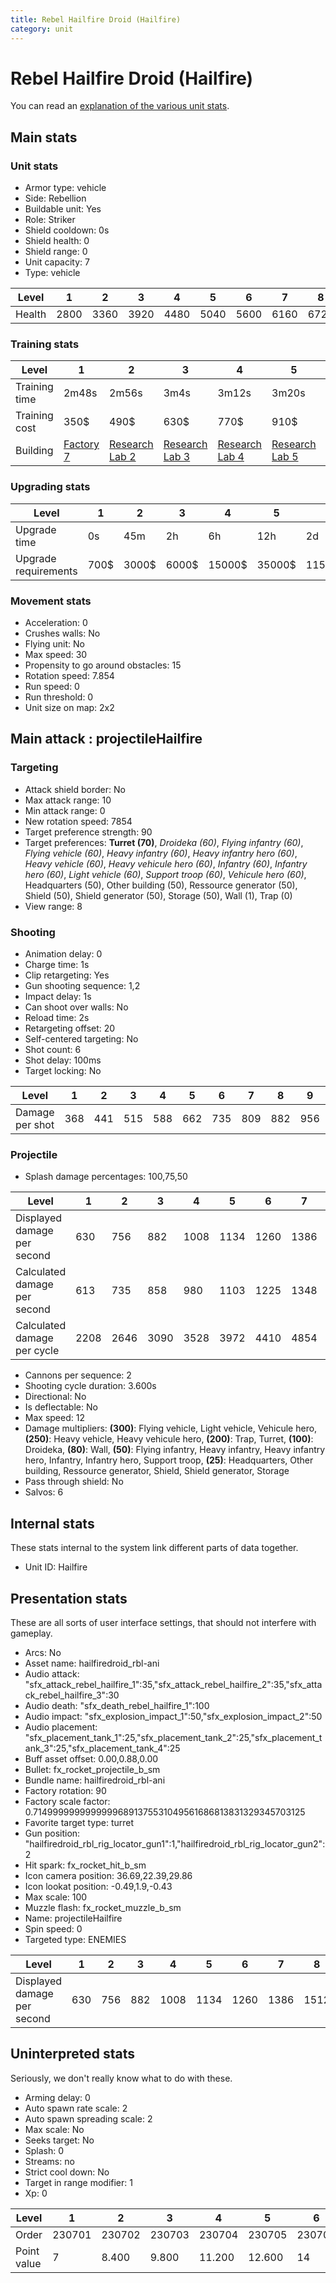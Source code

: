 ```yaml
---
title: Rebel Hailfire Droid (Hailfire)
category: unit
---
```


# Rebel Hailfire Droid (Hailfire)

You can read an [explanation  of the various unit stats](unitexplained.md).

## Main stats

### Unit stats

  * Armor type: vehicle
  * Side: Rebellion
  * Buildable unit: Yes
  * Role: Striker
  * Shield cooldown: 0s
  * Shield health: 0
  * Shield range: 0
  * Unit capacity: 7
  * Type: vehicle

|Level |1   |2   |3   |4   |5   |6   |7   |8   |9   |10  |
|------|----|----|----|----|----|----|----|----|----|----|
|Health|2800|3360|3920|4480|5040|5600|6160|6720|7280|8400|


### Training stats

|Level        |1                             |2                                     |3                                     |4                                     |5                                     |6                                     |7                                     |8                                     |9                                     |10                                     |
|-------------|------------------------------|--------------------------------------|--------------------------------------|--------------------------------------|--------------------------------------|--------------------------------------|--------------------------------------|--------------------------------------|--------------------------------------|---------------------------------------|
|Training time|2m48s                         |2m56s                                 |3m4s                                  |3m12s                                 |3m20s                                 |3m28s                                 |3m36s                                 |3m16s                                 |3m23s                                 |3m30s                                  |
|Training cost|350$                          |490$                                  |630$                                  |770$                                  |910$                                  |1050$                                 |1190$                                 |1400$                                 |1470$                                 |1610$                                  |
|Building     |[Factory 7](rebelFactory.html)|[Research Lab 2](rebelOffenseLab.html)|[Research Lab 3](rebelOffenseLab.html)|[Research Lab 4](rebelOffenseLab.html)|[Research Lab 5](rebelOffenseLab.html)|[Research Lab 6](rebelOffenseLab.html)|[Research Lab 7](rebelOffenseLab.html)|[Research Lab 8](rebelOffenseLab.html)|[Research Lab 9](rebelOffenseLab.html)|[Research Lab 10](rebelOffenseLab.html)|


### Upgrading stats

|Level               |1   |2    |3    |4     |5     |6      |7      |8      |9       |10      |
|--------------------|----|-----|-----|------|------|-------|-------|-------|--------|--------|
|Upgrade time        |0s  |45m  |2h   |6h    |12h   |2d     |3d     |5d     |1w      |1w3d    |
|Upgrade requirements|700$|3000$|6000$|15000$|35000$|115000$|175000$|350000$|1000000$|2000000$|


### Movement stats

  * Acceleration: 0
  * Crushes walls: No
  * Flying unit: No
  * Max speed: 30
  * Propensity to go around obstacles: 15
  * Rotation speed: 7.854
  * Run speed: 0
  * Run threshold: 0
  * Unit size on map: 2x2

## Main attack : projectileHailfire

### Targeting

  * Attack shield border: No
  * Max attack range: 10
  * Min attack range: 0
  * New rotation speed: 7854
  * Target preference strength: 90
  * Target preferences: **Turret (70)**, _Droideka (60)_, _Flying infantry (60)_, _Flying vehicle (60)_, _Heavy infantry (60)_, _Heavy infantry hero (60)_, _Heavy vehicle (60)_, _Heavy vehicule hero (60)_, _Infantry (60)_, _Infantry hero (60)_, _Light vehicle (60)_, _Support troop (60)_, _Vehicule hero (60)_, Headquarters (50), Other building (50), Ressource generator (50), Shield (50), Shield generator (50), Storage (50), Wall (1), Trap (0)
  * View range: 8

### Shooting

  * Animation delay: 0
  * Charge time: 1s
  * Clip retargeting: Yes
  * Gun shooting sequence: 1,2
  * Impact delay: 1s
  * Can shoot over walls: No
  * Reload time: 2s
  * Retargeting offset: 20
  * Self-centered targeting: No
  * Shot count: 6
  * Shot delay: 100ms
  * Target locking: No

|Level          |1  |2  |3  |4  |5  |6  |7  |8  |9  |10  |
|---------------|---|---|---|---|---|---|---|---|---|----|
|Damage per shot|368|441|515|588|662|735|809|882|956|1103|


### Projectile

  * Splash damage percentages: 100,75,50

|Level                       |1   |2   |3   |4   |5   |6   |7   |8   |9   |10  |
|----------------------------|----|----|----|----|----|----|----|----|----|----|
|Displayed damage per second |630 |756 |882 |1008|1134|1260|1386|1512|1638|1890|
|Calculated damage per second|613 |735 |858 |980 |1103|1225|1348|1470|1593|1838|
|Calculated damage per cycle |2208|2646|3090|3528|3972|4410|4854|5292|5736|6618|


  * Cannons per sequence: 2
  * Shooting cycle duration: 3.600s
  * Directional: No
  * Is deflectable: No
  * Max speed: 12
  * Damage multipliers: **(300)**: Flying vehicle, Light vehicle, Vehicule hero, **(250)**: Heavy vehicle, Heavy vehicule hero, **(200)**: Trap, Turret, **(100)**: Droideka, **(80)**: Wall, **(50)**: Flying infantry, Heavy infantry, Heavy infantry hero, Infantry, Infantry hero, Support troop, **(25)**: Headquarters, Other building, Ressource generator, Shield, Shield generator, Storage
  * Pass through shield: No
  * Salvos: 6

## Internal stats

These stats internal to the system link different parts of data together.

  * Unit ID: Hailfire

## Presentation stats

These are all sorts of user interface settings, that should not interfere with gameplay.

  * Arcs: No
  * Asset name: hailfiredroid_rbl-ani
  * Audio attack: "sfx_attack_rebel_hailfire_1":35,"sfx_attack_rebel_hailfire_2":35,"sfx_attack_rebel_hailfire_3":30
  * Audio death: "sfx_death_rebel_hailfire_1":100
  * Audio impact: "sfx_explosion_impact_1":50,"sfx_explosion_impact_2":50
  * Audio placement: "sfx_placement_tank_1":25,"sfx_placement_tank_2":25,"sfx_placement_tank_3":25,"sfx_placement_tank_4":25
  * Buff asset offset: 0.00,0.88,0.00
  * Bullet: fx_rocket_projectile_b_sm
  * Bundle name: hailfiredroid_rbl-ani
  * Factory rotation: 90
  * Factory scale factor: 0.71499999999999996891375531049561686813831329345703125
  * Favorite target type: turret
  * Gun position: "hailfiredroid_rbl_rig_locator_gun1":1,"hailfiredroid_rbl_rig_locator_gun2":2
  * Hit spark: fx_rocket_hit_b_sm
  * Icon camera position: 36.69,22.39,29.86
  * Icon lookat position: -0.49,1.9,-0.43
  * Max scale: 100
  * Muzzle flash: fx_rocket_muzzle_b_sm
  * Name: projectileHailfire
  * Spin speed: 0
  * Targeted type: ENEMIES

|Level                      |1  |2  |3  |4   |5   |6   |7   |8   |9   |10  |
|---------------------------|---|---|---|----|----|----|----|----|----|----|
|Displayed damage per second|630|756|882|1008|1134|1260|1386|1512|1638|1890|


## Uninterpreted stats

Seriously, we don't really know what to do with these.

  * Arming delay: 0
  * Auto spawn rate scale: 2
  * Auto spawn spreading scale: 2
  * Max scale: No
  * Seeks target: No
  * Splash: 0
  * Streams: no
  * Strict cool down: No
  * Target in range modifier: 1
  * Xp: 0

|Level      |1     |2     |3     |4     |5     |6     |7     |8     |9     |10    |
|-----------|------|------|------|------|------|------|------|------|------|------|
|Order      |230701|230702|230703|230704|230705|230706|230707|230708|230709|230710|
|Point value|7     |8.400 |9.800 |11.200|12.600|14    |15.400|16.800|18.200|21    |


